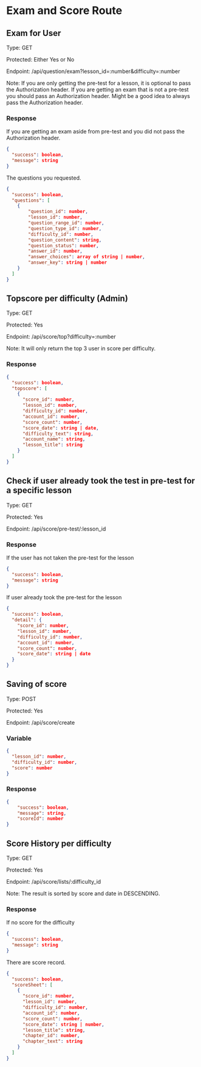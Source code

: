 # Exam and Score Route

## Exam for User
Type:  GET

Protected: Either Yes or No

Endpoint: /api/question/exam?lesson_id=:number&difficulty=:number

Note: If you are only getting the pre-test for a lesson, it is optional to pass the Authorization header. If you are getting an exam that is not a pre-test you should pass an Authorization header. Might be a good idea to always pass the Authorization header.

### Response
If you are getting an exam aside from pre-test and you did not pass the Authorization header.
```json
{
  "success": boolean,
  "message": string
}
```
The questions you requested.
```json
{
  "success": boolean,
  "questions": [
    {
        "question_id": number,
        "lesson_id": number,
        "question_range_id": number,
        "question_type_id": number,
        "difficulty_id": number,
        "question_content": string,
        "question_status": number,
        "answer_id": number,
        "answer_choices": array of string | number,
        "answer_key": string | number
    }
  ]
}
```

## Topscore per difficulty (Admin)
Type: GET

Protected: Yes

Endpoint: /api/score/top?difficulty=:number

Note: It will only return the top 3 user in score per difficulty.

### Response
```json
{
  "success": boolean,
  "topscore": [
    {
      "score_id": number,
      "lesson_id": number,
      "difficulty_id": number,
      "account_id": number,
      "score_count": number,
      "score_date": string | date,
      "difficulty_text": string,
      "account_name": string,
      "lesson_title": string
    }
  ]
}
```

## Check if user already took the test in pre-test for a specific lesson
Type: GET

Protected: Yes

Endpoint: /api/score/pre-test/:lesson_id

### Response
If the user has not taken the pre-test for the lesson
```json
{
  "success": boolean,
  "message": string
}
```
If user already took the pre-test for the lesson
```json
{
  "success": boolean,
  "detail": {
    "score_id": number,
    "lesson_id": number,
    "difficulty_id": number,
    "account_id": number,
    "score_count": number,
    "score_date": string | date
  }
}
```

## Saving of score
Type: POST

Protected: Yes

Endpoint: /api/score/create

### Variable
```json
{
  "lesson_id": number,
  "difficulty_id": number,
  "score": number
}
```

### Response
```json
{
    "success": boolean,
    "message": string,
    "scoreId": number
}
```

## Score History per difficulty
Type: GET

Protected: Yes

Endpoint: /api/score/lists/:difficulty_id

Note: The result is sorted by score and date in DESCENDING.

### Response
If no score for the difficulty
```json
{
  "success": boolean,
  "message": string
}
```
There are score record.
```json
{
  "success": boolean,
  "scoreSheet": [
    {
      "score_id": number,
      "lesson_id": number,
      "difficulty_id": number,
      "account_id": number,
      "score_count": number,
      "score_date": string | number,
      "lesson_title": string,
      "chapter_id": number,
      "chapter_text": string
    }
  ]
}
```

